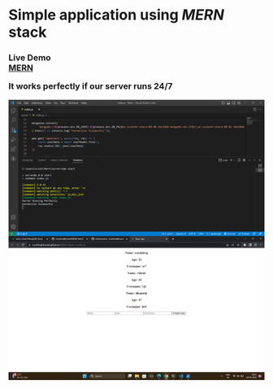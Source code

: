 <h1>
  Simple application using <em> MERN </em> stack
</h1>

<h3>
Live Demo
<br>
<a href="https://srushtirajbhosale.github.io/MERN-Starter-FrontEnd/">MERN</a>
<br>
<p>It works perfectly if our server runs 24/7</p>
<img src="./images/Screenshot%20(114).png" align="center" />
<img src="./images/Screenshot%20(116).png" align="center" />
